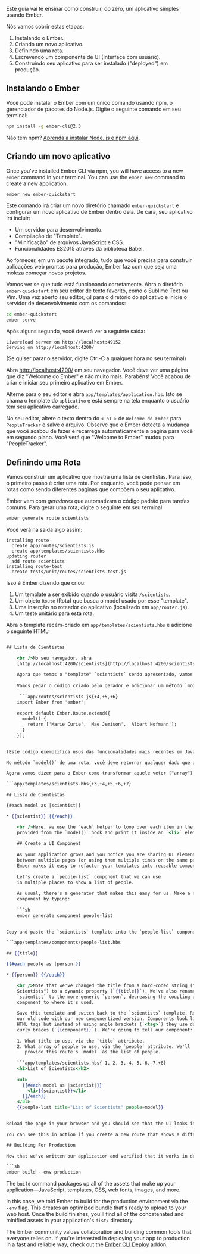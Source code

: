 Este guia vai te ensinar como construir, do zero, um aplicativo simples usando Ember.

Nós vamos cobrir estas etapas:

  1. Instalando o Ember.
  2. Criando um novo aplicativo.
  3. Definindo uma rota.
  4. Escrevendo um componente de UI (Interface com usuário).
  5. Construindo seu aplicativo para ser instalado ("deployed") em produção.

## Instalando o Ember

Você pode instalar o Ember com um único comando usando npm, o gerenciador de pacotes do Node.js. Digite o seguinte comando em seu terminal:

```sh
npm install -g ember-cli@2.3
```

Não tem npm? [Aprenda a instalar Node. js e npm aqui](https://docs.npmjs.com/getting-started/installing-node).

## Criando um novo aplicativo

Once you've installed Ember CLI via npm, you will have access to a new `ember` command in your terminal. You can use the `ember new` command to create a new application.

```sh
ember new ember-quickstart
```

Este comando irá criar um novo diretório chamado `ember-quickstart` e configurar um novo aplicativo de Ember dentro dela. De cara, seu aplicativo irá incluir:

* Um servidor para desenvolvimento.
* Compilação de "Template".
* "Minificação" de arquivos JavaScript e CSS.
* Funcionalidades ES2015 através da biblioteca Babel.

Ao fornecer, em um pacote integrado, tudo que você precisa para construir aplicações web prontas para produção, Ember faz com que seja uma moleza começar novos projetos.

Vamos ver se que tudo está funcionando corretamente. Abra o diretório `ember-quickstart` em seu editor de texto favorito, como o Sublime Text ou Vim. Uma vez aberto seu editor, `cd` para o diretório do aplicativo e inicie o servidor de desenvolvimento com os comandos:

```sh
cd ember-quickstart
ember serve
```

Após alguns segundo, você deverá ver a seguinte saída:

```text
Livereload server on http://localhost:49152
Serving on http://localhost:4200/
```

(Se quiser parar o servidor, digite Ctrl-C a qualquer hora no seu terminal)

Abra [http://localhost:4200/](http://localhost:4200) em seu navegador. Você deve ver uma página que diz "Welcome do Ember" e não muito mais. Parabéns! Você acabou de criar e iniciar seu primeiro aplicativo em Ember.

Alterne para o seu editor e abra `app/templates/application.hbs`. Isto se chama o template do `aplicativo` e está sempre na tela enquanto o usuário tem seu aplicativo carregado.

No seu editor, altere o texto dentro do `< h1 >` de `Welcome do Ember` para `PeopleTracker` e salve o arquivo. Observe que o Ember detecta a mudança que você acabou de fazer e recarrega automaticamente a página para você em segundo plano. Você verá que "Welcome to Ember" mudou para "PeopleTracker".

## Definindo uma Rota

Vamos construir um aplicativo que mostra uma lista de cientistas. Para isso, o primeiro passo é criar uma rota. Por enquanto, você pode pensar em rotas como sendo diferentes páginas que compõem o seu aplicativo.

Ember vem com *geradores* que automatizam o código padrão para tarefas comuns. Para gerar uma rota, digite o seguinte em seu terminal:

```sh
ember generate route scientists
```

Você verá na saída algo assim:

```text
installing route
  create app/routes/scientists.js
  create app/templates/scientists.hbs
updating router
  add route scientists
installing route-test
  create tests/unit/routes/scientists-test.js
```

Isso é Ember dizendo que criou:

  1. Um template a ser exibido quando o usuário visita `/scientists`.
  2. Um objeto `Route` (Rota) que busca o model usado por esse "template".
  3. Uma inserção no roteador do aplicativo (localizado em `app/router.js`).
  4. Um teste unitário para esta rota.

Abra o template recém-criado em `app/templates/scientists.hbs` e adicione o seguinte HTML:

```app/templates/scientists.hbs 

## Lista de Cientistas

    <br />No seu navegador, abra
    [http://localhost:4200/scientists](http://localhost:4200/scientists). Você deverá ver o `<h2>` que colocou no "template" `scientists.hbs`, logo abaixo do `<h1>` do nosso "template" `application.hbs`.
    
    Agora que temos o "template" `scientists` sendo apresentado, vamos dar a ele alguns dados para mostrar. Para isso, especificamos um _model_ (modelo) para aquela rota, editando `app/routes/scientists.js`.
    
    Vamos pegar o código criado pelo gerador e adicionar um método `model()` à `Route` (Rota):
    
     ```app/routes/scientists.js{+4,+5,+6}
    import Ember from 'ember';
    
    export default Ember.Route.extend({
      model() {
        return ['Marie Curie', 'Mae Jemison', 'Albert Hofmann'];
      }
    });
    

(Este código exemplifica usos das funcionalidades mais recentes em JavaScript, algumas que talvez não lhe sejam muito familiares. Saiba mais com este [resumo das funcionalidades mais novas do JavaScript](https://ponyfoo.com/articles/es6).)

No método `model()` de uma rota, você deve retornar qualquer dado que queira tornar disponível para a "template". Se precisar buscar dados assíncronamente, o método `model()` suporta qualquer biblioteca que use [Promessas ("Promises") JavaScript](https://developer.mozilla.org/en-US/docs/Web/JavaScript/Reference/Global_Objects/Promise).

Agora vamos dizer para o Ember como transformar aquele vetor ("array") de strings em HTML. Abra o "template" `scientists` e adicione um código Handlebars que itere o vetor e o imprima:

```app/templates/scientists.hbs{+3,+4,+5,+6,+7} 

## Lista de Cientistas

{#each model as |scientist|} 

* {{scientist}} {{/each}} 

    <br />Here, we use the `each` helper to loop over each item in the array we
    provided from the `model()` hook and print it inside an `<li>` element.
    
    ## Create a UI Component
    
    As your application grows and you notice you are sharing UI elements
    between multiple pages (or using them multiple times on the same page),
    Ember makes it easy to refactor your templates into reusable components.
    
    Let's create a `people-list` component that we can use
    in multiple places to show a list of people.
    
    As usual, there's a generator that makes this easy for us. Make a new
    component by typing:
    
    ```sh
    ember generate component people-list
    

Copy and paste the `scientists` template into the `people-list` component's template and edit it to look as follows:

```app/templates/components/people-list.hbs 

## {{title}}

{{#each people as |person|}} 

* {{person}} {{/each}} 

    <br />Note that we've changed the title from a hard-coded string ("List of
    Scientists") to a dynamic property (`{{title}}`). We've also renamed
    `scientist` to the more-generic `person`, decreasing the coupling of our
    component to where it's used.
    
    Save this template and switch back to the `scientists` template. Replace all
    our old code with our new componentized version. Components look like
    HTML tags but instead of using angle brackets (`<tag>`) they use double
    curly braces (`{{component}}`). We're going to tell our component:
    
    1. What title to use, via the `title` attribute.
    2. What array of people to use, via the `people` attribute. We'll
       provide this route's `model` as the list of people.
    
    ```app/templates/scientists.hbs{-1,-2,-3,-4,-5,-6,-7,+8}
    <h2>List of Scientists</h2>
    
    <ul>
      {{#each model as |scientist|}}
        <li>{{scientist}}</li>
      {{/each}}
    </ul>
    {{people-list title="List of Scientists" people=model}}
    

Reload the page in your browser and you should see that the UI looks identical. The only difference is that now we've componentized our list into a version that's more reusable and more maintainable.

You can see this in action if you create a new route that shows a different list of people. As an exercise for the reader, you may try to create a `programmers` route that shows a list of famous programmers. By re-using the `people-list` component, you can do it in almost no code at all.

## Building For Production

Now that we've written our application and verified that it works in development, it's time to get it ready to deploy to our users. To do so, run the following command:

```sh
ember build --env production
```

The `build` command packages up all of the assets that make up your application&mdash;JavaScript, templates, CSS, web fonts, images, and more.

In this case, we told Ember to build for the production environment via the `--env` flag. This creates an optimized bundle that's ready to upload to your web host. Once the build finishes, you'll find all of the concatenated and minified assets in your application's `dist/` directory.

The Ember community values collaboration and building common tools that everyone relies on. If you're interested in deploying your app to production in a fast and reliable way, check out the [Ember CLI Deploy](http://ember-cli.github.io/ember-cli-deploy/) addon.